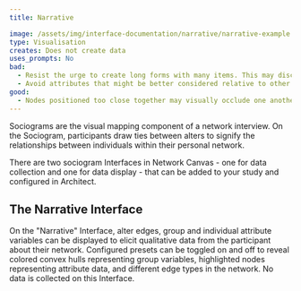 ```yaml
---
title: Narrative

image: /assets/img/interface-documentation/narrative/narrative-example.png
type: Visualisation
creates: Does not create data
uses_prompts: No
bad:
  - Resist the urge to create long forms with many items. This may discourage participants from naming additional alters, as it will make the task of nominating an alter more burdensome.
  - Avoid attributes that might be better considered relative to other nodes in the network. For example, perceptual scales may benefit from using the [Ordinal Bin](../interface-documentation/ordinal-bin) Interface.
good:
  - Nodes positioned too close together may visually occlude one another or the edge between them. Caution participants not to place nodes directly on top of one another.
---
```


Sociograms are the visual mapping component of a network interview. On the Sociogram, participants draw ties between alters to signify the relationships between individuals within their personal network.

There are two sociogram Interfaces in Network Canvas - one for data collection and one for data display - that can be added to your study and configured in Architect.

## The Narrative Interface

On the "Narrative" Interface, alter edges, group and individual attribute variables can be displayed to elicit qualitative data from the participant about their network. Configured presets can be toggled on and off to reveal colored convex hulls representing group variables, highlighted nodes representing attribute data, and different edge types in the network. No data is collected on this Interface.
